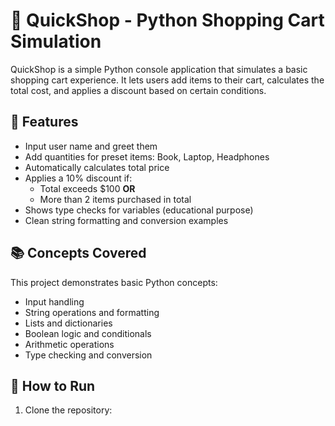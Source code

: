 # 🛒 QuickShop - Python Shopping Cart Simulation

QuickShop is a simple Python console application that simulates a basic shopping cart experience. It lets users add items to their cart, calculates the total cost, and applies a discount based on certain conditions.

## 🔧 Features

- Input user name and greet them
- Add quantities for preset items: Book, Laptop, Headphones
- Automatically calculates total price
- Applies a 10% discount if:
  - Total exceeds $100 **OR**
  - More than 2 items purchased in total
- Shows type checks for variables (educational purpose)
- Clean string formatting and conversion examples

## 📚 Concepts Covered

This project demonstrates basic Python concepts:
- Input handling
- String operations and formatting
- Lists and dictionaries
- Boolean logic and conditionals
- Arithmetic operations
- Type checking and conversion

## 🚀 How to Run

1. Clone the repository:
